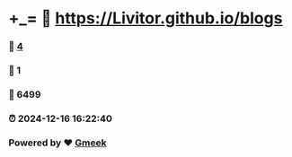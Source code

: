 # +_= :link: https://Livitor.github.io/blogs 
### :page_facing_up: [4](https://Livitor.github.io/blogs/tag.html) 
### :speech_balloon: 1 
### :hibiscus: 6499 
### :alarm_clock: 2024-12-16 16:22:40 
### Powered by :heart: [Gmeek](https://github.com/Meekdai/Gmeek)
